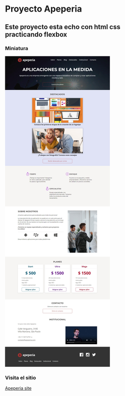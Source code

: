 # Proyecto Apeperia

## Este proyecto esta echo con html css practicando flexbox

### Miniatura

![Apeperia](./img/miniatura.jpeg)

### Visita el sitio 
<a href="https://luisangelponcealvarez.github.io/Apeperia-luis-angel-ponce-alvarez/">Apeperia site</a>